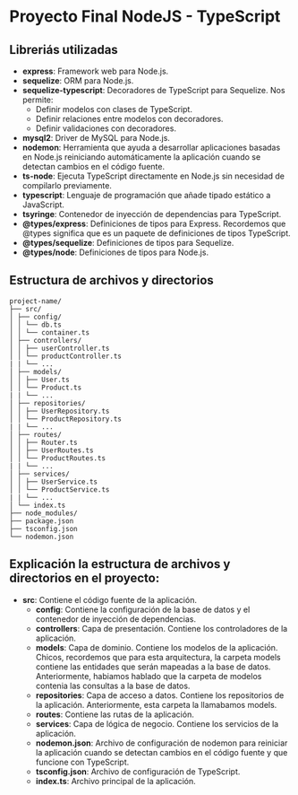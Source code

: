 # Proyecto Final NodeJS - TypeScript

## Libreriás utilizadas

- **express**: Framework web para Node.js.
- **sequelize**: ORM para Node.js.
- **sequelize-typescript**: Decoradores de TypeScript para Sequelize. Nos permite:
  - Definir modelos con clases de TypeScript.
  - Definir relaciones entre modelos con decoradores.
  - Definir validaciones con decoradores.
- **mysql2**: Driver de MySQL para Node.js.
- **nodemon**: Herramienta que ayuda a desarrollar aplicaciones basadas en Node.js reiniciando automáticamente la aplicación cuando se detectan cambios en el código fuente.
- **ts-node**: Ejecuta TypeScript directamente en Node.js sin necesidad de compilarlo previamente.
- **typescript**: Lenguaje de programación que añade tipado estático a JavaScript.
- **tsyringe**: Contenedor de inyección de dependencias para TypeScript.
- **@types/express**: Definiciones de tipos para Express. Recordemos que @types significa que es un paquete de definiciones de tipos TypeScript.
- **@types/sequelize**: Definiciones de tipos para Sequelize.
- **@types/node**: Definiciones de tipos para Node.js.

## Estructura de archivos y directorios

```text
project-name/
├── src/
│ ├── config/
│ │ └── db.ts
│ │ └── container.ts
│ ├── controllers/
│ │ ├── userController.ts
│ │ └── productController.ts
| | └── ...
│ ├── models/
│ │ ├── User.ts
│ │ └── Product.ts
| | └── ...
│ ├── repositories/
│ │ ├── UserRepository.ts
│ │ └── ProductRepository.ts
| | └── ...
│ ├── routes/
│ │ ├── Router.ts
│ │ ├── UserRoutes.ts
│ │ └── ProductRoutes.ts
| | └── ...
│ ├── services/
│ │ ├── UserService.ts
│ │ └── ProductService.ts
| | └── ...
│ └── index.ts
├── node_modules/
├── package.json
├── tsconfig.json
└── nodemon.json
```

## Explicación la estructura de archivos y directorios en el proyecto:

- **src**: Contiene el código fuente de la aplicación.
  - **config**: Contiene la configuración de la base de datos y el contenedor de inyección de dependencias.
  - **controllers**: Capa de presentación. Contiene los controladores de la aplicación. 
  - **models**: Capa de dominio. Contiene los modelos de la aplicación. Chicos, recordemos que para esta arquitectura, la carpeta models contiene las entidades que serán mapeadas a la base de datos. Anteriormente, habiamos hablado que la carpeta de modelos contenia las consultas a la base de datos. 
  - **repositories**: Capa de acceso a datos. Contiene los repositorios de la aplicación. Anteriormente, esta carpeta la llamabamos models. 
  - **routes**: Contiene las rutas de la aplicación.
  - **services**: Capa de lógica de negocio. Contiene los servicios de la aplicación.
  - **nodemon.json**: Archivo de configuración de nodemon para reiniciar la aplicación cuando se detectan cambios en el código fuente y que funcione con TypeScript.
  - **tsconfig.json**: Archivo de configuración de TypeScript.
  - **index.ts**: Archivo principal de la aplicación.


